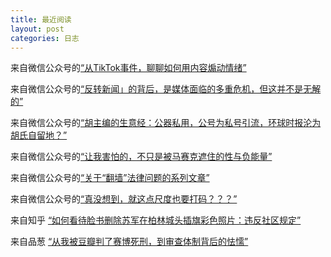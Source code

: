 ```yaml
---
title: 最近阅读
layout: post
categories: 日志
---
```


来自微信公众号的[“从TikTok事件，聊聊如何用内容煽动情绪”](https://mp.weixin.qq.com/s/Xf92aQqV0RG44hsa6f6AXg)


来自微信公众号的[“反转新闻」的背后，是媒体面临的多重危机，但这并不是无解的”](https://mp.weixin.qq.com/s/owQ-hAOHYe0rN3FE0iAaXQ)


来自微信公众号的[“胡主编的生意经：公器私用，公号为私号引流，环球时报沦为胡氏自留地？”](https://mp.weixin.qq.com/s/HQrGW5txVowjrGnheUltog)


来自微信公众号的[“让我害怕的，不只是被马赛克遮住的性与负能量”](https://mp.weixin.qq.com/s/Xait_a59qTTuoQZjx4xp5A)



来自微信公众号的[“关于“翻墙”法律问题的系列文章”](https://mp.weixin.qq.com/mp/appmsgalbum?__biz=Mzg2OTIyMzY0Ng==&action=getalbum&album_id=1351392258079260674&subscene=159&subscene=1&scenenote=https%3A%2F%2Fmp.weixin.qq.com%2Fs%3F__biz%3DMzg2OTIyMzY0Ng%3D%3D%26mid%3D2247483696%26idx%3D1%26sn%3D5fd8a3d57308bdbf993ab7545c141a8e%26chksm%3Dcea11c81f9d69597487bf17018dba4d329a491c98abed4d6f1b1a88a83abcd2a2d8cfe18a2c7%26mpshare%3D1%26scene%3D1%26srcid%3D083082N54SIeg9F5JRLZFePB%26sharer_sharetime%3D1598727060808%26sharer_shareid%3D0fa33ea17997d510576d526f69e050bd%26key%3Db6de4a213a64b72943e5390cba2e7b3ed8be80dd98b95e33ad30ab060c2ab56912300745f10b28ed828e53551645a865a6866ec5aec1584a933bda85ca0de27db965d98379d6e307055fc3e48638d5d64b5b2b894a523a971769c8edbe640b24fba6bc907386d342733653e090525ef2e156e3938cbb2b36afe22e016aefd7c8%26ascene%3D1%26uin%3DMTQyMTM4NDUwMQ%253D%253D%26devicetype%3DWindows%2B10%2Bx64%26version%3D62090529%26lang%3Dzh_CN%26exportkey%3DAfWg5G%252Fn95lX%252F7%252BVKAly1bA%253D%26pass_ticket%3DQ%252Fa3%252Ft52mNsNmDMY8WeGvIfW%252FewuA5NqYcbdzV6jcFFW6l95HRzI9JxCMas1roLI#wechat_redirect)

来自微信公众号的[“真没想到，就这点尺度也要打码？？？”](https://mp.weixin.qq.com/s/yIKId_-MidPXeYDtgLY0Pg)


来自知乎 [“如何看待脸书删除苏军在柏林城头插旗彩色照片：违反社区规定”](https://www.zhihu.com/question/393853116/answer/1219027277)


来自品葱   [“从我被豆瓣判了赛博死刑，到审查体制背后的怯懦”](https://pincong.rocks/article/16810)

